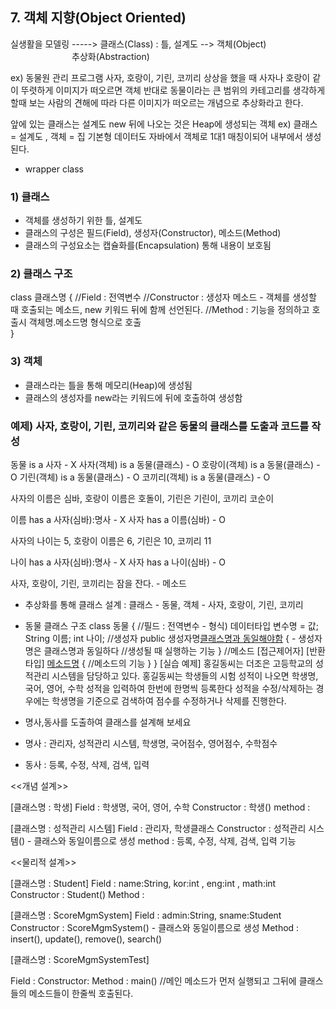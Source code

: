 ## 7. 객체 지향(Object Oriented)


실생활을 모델링 -----> 클래스(Class) : 틀, 설계도 --> 객체(Object)
&emsp;&emsp;&emsp;&emsp;&emsp;&emsp;&emsp;추상화(Abstraction)
   
ex) 동물원 관리 프로그램 
사자, 호랑이, 기린, 코끼리
상상을 했을 때 사자나 호랑이 같이 뚜렷하게 이미지가 떠오르면 객체
반대로 동물이라는 큰 범위의 카테고리를 생각하게 할때 보는 사람의 견해에 따라 다른 이미지가 떠오르는
개념으로 추상화라고 한다.

앞에 있는 클래스는 설계도 new 뒤에 나오는 것은 Heap에 생성되는 객체
ex) 클래스 = 설계도 , 객체 = 집
기본형 데이터도 자바에서 객체로 1대1 매칭이되어 내부에서 생성된다.
- wrapper class

### 1) 클래스 
- 객체를 생성하기 위한 틀, 설계도
- 클래스의 구성은 필드(Field), 생성자(Constructor), 메소드(Method)
- 클래스의 구성요소는 캡슐화를(Encapsulation) 통해 내용이 보호됨

### 2) 클래스 구조
class 클래스명 {
	//Field : 전역변수
	//Constructor : 생성자 메소드 - 객체를 생성할 때 호출되는 메소드, new 키워드 뒤에 함께 선언된다.
	//Method : 기능을 정의하고 호출시 객체명.메소드명 형식으로 호출	
}

### 3) 객체

- 클래스라는 틀을 통해 메모리(Heap)에 생성됨
- 클래스의 생성자를 new라는 키워드에 뒤에 호출하여 생성함

### 예제) 사자, 호랑이, 기린, 코끼리와 같은 동물의 클래스를 도출과 코드를 작성
동물 is a 사자 - X
사자(객체) is a 동물(클래스) - O
호랑이(객체) is a 동물(클래스) - O
기린(객체) is a 동물(클래스) - O
코끼리(객체) is a 동물(클래스) - O

사자의 이름은 심바, 호랑이 이름은 호돌이, 기린은 기린이, 코끼리 코순이

이름 has a 사자(심바):명사 - X
사자 has a 이름(심바) - O


사자의 나이는 5, 호랑이 이름은 6, 기린은 10, 코끼리 11

나이 has a 사자(심바):명사 - X
사자 has a 나이(심바) - O

사자, 호랑이, 기린, 코끼리는 잠을 잔다. - 메소드

- 추상화를 통해 클래스 설계 : 클래스 - 동물, 객체 - 사자, 호랑이, 기린, 코끼리

- 동물 클래스 구조
class 동물 {
	//필드 : 전역변수 - 형식) 데이터타입 변수명 = 값;
	String 이름;
	int 나이;
	//생성자
	public 생성자명[클래스명과 동일해야함]() {	- 생성자명은 클래스명과 동일하다
		//생성될 때 실행하는 기능
	}
	//메소드
	[접근제어자] [반환타입] [메소드명]() {
		//메소드의 기능
	}
}
[실습 예제]
홍길동씨는 더조은 고등학교의 성적관리 시스템을 담당하고 있다. 
홍길동씨는 학생들의 시험 성적이 나오면 학생명, 국어, 영어, 수학 성적을 입력하여 한번에 한명씩 등록한다
성적을 수정/삭제하는 경우에는 학생명을 기준으로 검색하여 점수를 수정하거나 삭제를 진행한다.

- 명사,동사를 도출하여 클래스를 설계해 보세요
- 명사 : 관리자, 성적관리 시스템, 학생명, 국어점수, 영어점수, 수학점수
- 동사 : 등록, 수정, 삭제, 검색, 입력


<<개념 설계>>

[클래스명 : 학생]
Field : 학생명, 국어, 영어, 수학
Constructor : 학생()
method : 

[클래스명 : 성적관리 시스템]
Field : 관리자, 학생클래스
Constructor : 성적관리 시스템() - 클래스와 동일이름으로 생성
method : 등록, 수정, 삭제, 검색, 입력 기능 

<<물리적 설계>>

[클래스명 : Student]
Field : name:String, kor:int , eng:int , math:int 
Constructor : Student()
Method : 

[클래스명 : ScoreMgmSystem]
Field : admin:String, sname:Student
Constructor : ScoreMgmSystem() - 클래스와 동일이름으로 생성
Method : insert(), update(), remove(), search()

[클래스명 : ScoreMgmSystemTest]

Field :
Constructor:
Method : main() //메인 메소드가 먼저 실행되고 그뒤에 클래스들의 메소드들이 한줄씩 호출된다.




